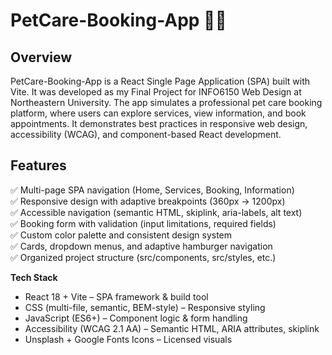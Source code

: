 # PetCare-Booking-App 🐶🐾
## Overview
PetCare-Booking-App is a React Single Page Application (SPA) built with Vite.
It was developed as my Final Project for INFO6150 Web Design at Northeastern University.
The app simulates a professional pet care booking platform, where users can explore services, view information, and book appointments.
It demonstrates best practices in responsive web design, accessibility (WCAG), and component-based React development.

## Features
✅ Multi-page SPA navigation (Home, Services, Booking, Information)  
✅ Responsive design with adaptive breakpoints (360px → 1200px)  
✅ Accessible navigation (semantic HTML, skiplink, aria-labels, alt text)  
✅ Booking form with validation (input limitations, required fields)  
✅ Custom color palette and consistent design system  
✅ Cards, dropdown menus, and adaptive hamburger navigation  
✅ Organized project structure (src/components, src/styles, etc.)  

**Tech Stack**
- React 18 + Vite – SPA framework & build tool
- CSS (multi-file, semantic, BEM-style) – Responsive styling
- JavaScript (ES6+) – Component logic & form handling
- Accessibility (WCAG 2.1 AA) – Semantic HTML, ARIA attributes, skiplink
- Unsplash + Google Fonts Icons – Licensed visuals
